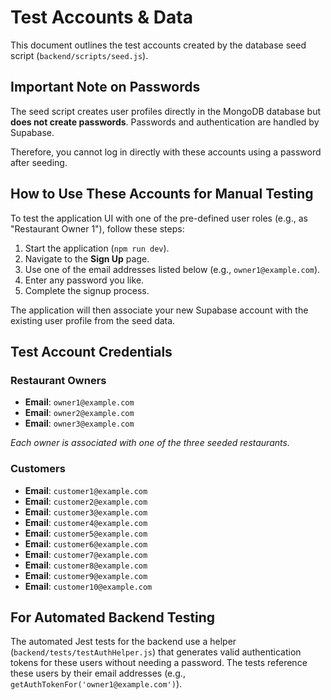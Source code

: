 # Test Accounts & Data

This document outlines the test accounts created by the database seed script (`backend/scripts/seed.js`).

## Important Note on Passwords

The seed script creates user profiles directly in the MongoDB database but **does not create passwords**. Passwords and authentication are handled by Supabase.

Therefore, you cannot log in directly with these accounts using a password after seeding.

## How to Use These Accounts for Manual Testing

To test the application UI with one of the pre-defined user roles (e.g., as "Restaurant Owner 1"), follow these steps:

1.  Start the application (`npm run dev`).
2.  Navigate to the **Sign Up** page.
3.  Use one of the email addresses listed below (e.g., `owner1@example.com`).
4.  Enter any password you like.
5.  Complete the signup process.

The application will then associate your new Supabase account with the existing user profile from the seed data.

## Test Account Credentials

### Restaurant Owners
- **Email**: `owner1@example.com`
- **Email**: `owner2@example.com`
- **Email**: `owner3@example.com`

*Each owner is associated with one of the three seeded restaurants.*

### Customers
- **Email**: `customer1@example.com`
- **Email**: `customer2@example.com`
- **Email**: `customer3@example.com`
- **Email**: `customer4@example.com`
- **Email**: `customer5@example.com`
- **Email**: `customer6@example.com`
- **Email**: `customer7@example.com`
- **Email**: `customer8@example.com`
- **Email**: `customer9@example.com`
- **Email**: `customer10@example.com`

## For Automated Backend Testing

The automated Jest tests for the backend use a helper (`backend/tests/testAuthHelper.js`) that generates valid authentication tokens for these users without needing a password. The tests reference these users by their email addresses (e.g., `getAuthTokenFor('owner1@example.com')`). 